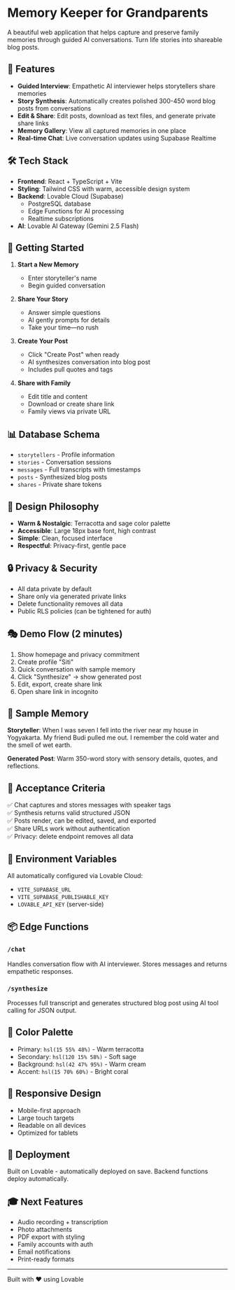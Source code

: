# Memory Keeper for Grandparents

A beautiful web application that helps capture and preserve family memories through guided AI conversations. Turn life stories into shareable blog posts.

## 🎯 Features

- **Guided Interview**: Empathetic AI interviewer helps storytellers share memories
- **Story Synthesis**: Automatically creates polished 300-450 word blog posts from conversations
- **Edit & Share**: Edit posts, download as text files, and generate private share links
- **Memory Gallery**: View all captured memories in one place
- **Real-time Chat**: Live conversation updates using Supabase Realtime

## 🛠️ Tech Stack

- **Frontend**: React + TypeScript + Vite
- **Styling**: Tailwind CSS with warm, accessible design system
- **Backend**: Lovable Cloud (Supabase)
  - PostgreSQL database
  - Edge Functions for AI processing
  - Realtime subscriptions
- **AI**: Lovable AI Gateway (Gemini 2.5 Flash)

## 🚀 Getting Started

1. **Start a New Memory**
   - Enter storyteller's name
   - Begin guided conversation

2. **Share Your Story**
   - Answer simple questions
   - AI gently prompts for details
   - Take your time—no rush

3. **Create Your Post**
   - Click "Create Post" when ready
   - AI synthesizes conversation into blog post
   - Includes pull quotes and tags

4. **Share with Family**
   - Edit title and content
   - Download or create share link
   - Family views via private URL

## 📊 Database Schema

- `storytellers` - Profile information
- `stories` - Conversation sessions
- `messages` - Full transcripts with timestamps
- `posts` - Synthesized blog posts
- `shares` - Private share tokens

## 🎨 Design Philosophy

- **Warm & Nostalgic**: Terracotta and sage color palette
- **Accessible**: Large 18px base font, high contrast
- **Simple**: Clean, focused interface
- **Respectful**: Privacy-first, gentle pace

## 🔒 Privacy & Security

- All data private by default
- Share only via generated private links
- Delete functionality removes all data
- Public RLS policies (can be tightened for auth)

## 🎭 Demo Flow (2 minutes)

1. Show homepage and privacy commitment
2. Create profile "Siti"
3. Quick conversation with sample memory
4. Click "Synthesize" → show generated post
5. Edit, export, create share link
6. Open share link in incognito

## 📝 Sample Memory

**Storyteller**: When I was seven I fell into the river near my house in Yogyakarta. My friend Budi pulled me out. I remember the cold water and the smell of wet earth.

**Generated Post**: Warm 350-word story with sensory details, quotes, and reflections.

## 🎯 Acceptance Criteria

✅ Chat captures and stores messages with speaker tags  
✅ Synthesis returns valid structured JSON  
✅ Posts render, can be edited, saved, and exported  
✅ Share URLs work without authentication  
✅ Privacy: delete endpoint removes all data  

## 🔧 Environment Variables

All automatically configured via Lovable Cloud:
- `VITE_SUPABASE_URL`
- `VITE_SUPABASE_PUBLISHABLE_KEY`
- `LOVABLE_API_KEY` (server-side)

## 📦 Edge Functions

### `/chat`
Handles conversation flow with AI interviewer. Stores messages and returns empathetic responses.

### `/synthesize`
Processes full transcript and generates structured blog post using AI tool calling for JSON output.

## 🎨 Color Palette

- Primary: `hsl(15 55% 48%)` - Warm terracotta
- Secondary: `hsl(120 15% 58%)` - Soft sage
- Background: `hsl(42 47% 95%)` - Warm cream
- Accent: `hsl(15 70% 60%)` - Bright coral

## 📱 Responsive Design

- Mobile-first approach
- Large touch targets
- Readable on all devices
- Optimized for tablets

## 🚀 Deployment

Built on Lovable - automatically deployed on save. Backend functions deploy automatically.

## 🎓 Next Features

- Audio recording + transcription
- Photo attachments
- PDF export with styling
- Family accounts with auth
- Email notifications
- Print-ready formats

---

Built with ❤️ using Lovable
